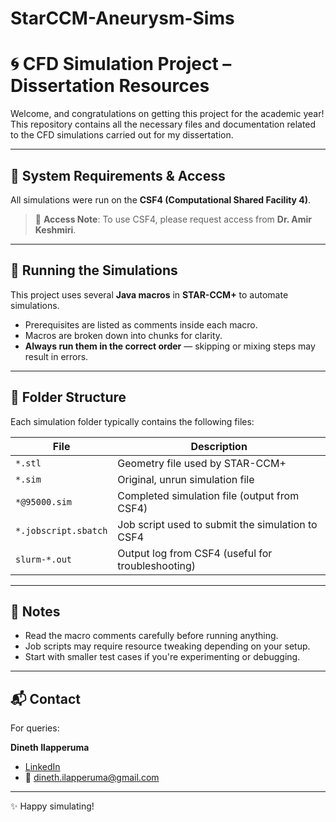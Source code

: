 # StarCCM-Aneurysm-Sims
# 🌀 CFD Simulation Project – Dissertation Resources

Welcome, and congratulations on getting this project for the academic year!  
This repository contains all the necessary files and documentation related to the CFD simulations carried out for my dissertation.

---

## 🔧 System Requirements & Access

All simulations were run on the **CSF4 (Computational Shared Facility 4)**.

> 📌 **Access Note**: To use CSF4, please request access from **Dr. Amir Keshmiri**.

---

## 🚀 Running the Simulations

This project uses several **Java macros** in **STAR-CCM+** to automate simulations.

- Prerequisites are listed as comments inside each macro.
- Macros are broken down into chunks for clarity.
- **Always run them in the correct order** — skipping or mixing steps may result in errors.

---

## 📁 Folder Structure

Each simulation folder typically contains the following files:

| File | Description |
|------|-------------|
| `*.stl` | Geometry file used by STAR-CCM+ |
| `*.sim` | Original, unrun simulation file |
| `*@95000.sim` | Completed simulation file (output from CSF4) |
| `*.jobscript.sbatch` | Job script used to submit the simulation to CSF4 |
| `slurm-*.out` | Output log from CSF4 (useful for troubleshooting) |

---

## 🧠 Notes

- Read the macro comments carefully before running anything.
- Job scripts may require resource tweaking depending on your setup.
- Start with smaller test cases if you're experimenting or debugging.

---

## 📬 Contact

For queries:

**Dineth Ilapperuma**  
- [LinkedIn](https://www.linkedin.com/in/ilapperuma/)  
- 📧 dineth.ilapperuma@gmail.com

---

✨ Happy simulating!
